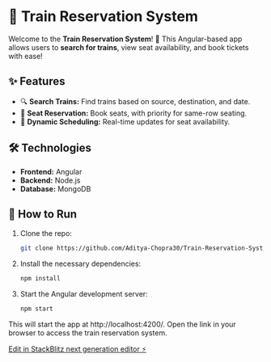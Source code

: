 # 🚆 Train Reservation System

Welcome to the **Train Reservation System**! 🎉 This Angular-based app allows users to **search for trains**, view seat availability, and book tickets with ease!

## ✨ Features
- 🔍 **Search Trains:** Find trains based on source, destination, and date.
- 💺 **Seat Reservation:** Book seats, with priority for same-row seating.
- 🔄 **Dynamic Scheduling:** Real-time updates for seat availability.

## 🛠️ Technologies
- **Frontend:** Angular
- **Backend:** Node.js
- **Database:** MongoDB

## 🚀 How to Run
1. Clone the repo:
   ```bash
   git clone https://github.com/Aditya-Chopra30/Train-Reservation-System-StackBlitz.git
2. Install the necessary dependencies:
   ```bash
   npm install
3. Start the Angular development server:
   ```bash
   npm start
This will start the app at http://localhost:4200/. Open the link in your browser to access the train reservation system.



[Edit in StackBlitz next generation editor ⚡️](https://stackblitz.com/~/github.com/Aditya-Chopra30/Train-Reservation-System-StackBlitz)
